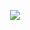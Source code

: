 <p align=center>
  <img src="https://skillicons.dev/icons?i=neovim,linux,arch,rust,cpp,cs,haskell,python" />
</p>

<!--
<img src="https://readme-typing-svg.demolab.com?font=JetBrainsMono&size=32&pause=500&color=006AFF&vCenter=true&random=false&width=435&lines=Wassup%2C+I'm+Skiz" />
<h3 align=center>
I code as a hobby and enjoy using programming to explore stem and computers, and there is no specific type of project that I make more often. My projects, including those that are not here on github, can also be found at <a href=https://sk1-z.github.io>https://sk1-z.github.io</a>
</h3>
<p align=center>
  <img src="https://skillicons.dev/icons?i=neovim,linux,arch,windows" />
  <img src="https://skillicons.dev/icons?i=cpp,cs,haskell,python,rust" />
</p>
<img src="https://readme-typing-svg.demolab.com?font=JetBrainsMono&size=32&pause=500&color=006AFF&vCenter=true&random=false&width=435&lines=Statskis" alt="Typing SVG" />
<p align=center>
  <img height=150 align="center" src="https://github-readme-stats.vercel.app/api/top-langs/?username=sk14-z&theme=transparent&layout=compact&langs_count=10" />
  <img height=150 align="center" src="https://github-readme-stats.vercel.app/api?username=sk14-z&theme=transparent&rank_icon=github&hide=issues,contribs" />
</p>
<img src="https://readme-typing-svg.demolab.com?font=JetBrainsMono&size=32&pause=500&color=006AFF&vCenter=true&random=false&width=435&lines=Favorite+Projectskis" alt="Typing SVG" />
<h3 align=center>
    <a href="https://github.com/sk14-z/contra" >Contra</a> is a secure password manager I made for those looking for something quick, easy, and detached from the internet. I found that with password manager's I've tried in the past, that they would also try to do a lot more then what they were initially made to do, I wanted to break that pattern with Contra, it is a secure password manager and nothing else.
</h3>
<h3 align=center>
    <a href="https://github.com/sk14-z/tindy" >Tindy</a> is a terminal markdown editor with built-in live preview. It has a simple interface to prevent distractions, and lacks the need for configurations. It's primary purpose is to take notes with markdown in the terminal, but it can be used a general text editor.
</h3>
-->
